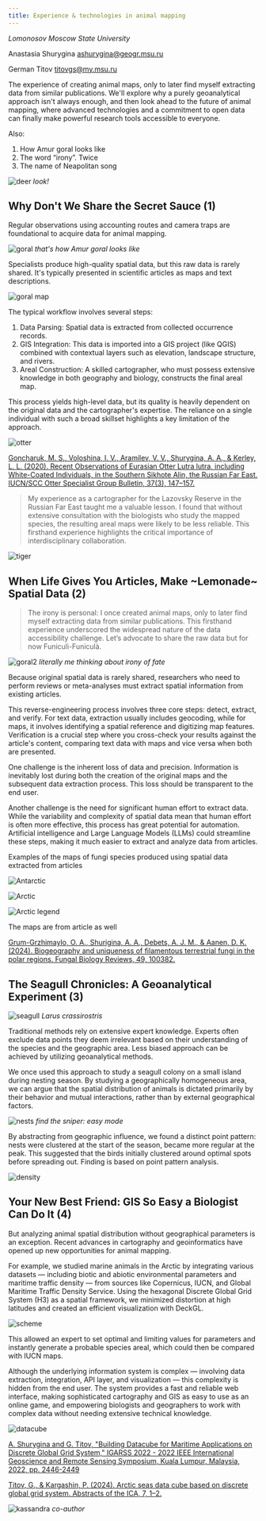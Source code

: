 ```yaml
---
title: Experience & technologies in animal mapping
---
```


*Lomonosov Moscow State University*

Anastasia Shurygina
ashurygina@geogr.msu.ru

German Titov
titovgs@my.msu.ru



The experience of creating animal maps, only to later find myself extracting data from similar publications. We'll explore why a purely geoanalytical approach isn't always enough, and then look ahead to the future of animal mapping, where advanced technologies and a commitment to open data can finally make powerful research tools accessible to everyone.

Also:
1. How Amur goral looks like
2. The word “irony”. Twice
3. The name of Neapolitan song
 
![deer](Рисунок3_2.png)
*look!*


## Why Don't We Share the Secret Sauce (1)

Regular observations using accounting routes and camera traps are foundational to acquire data for animal mapping.

![goral](Рисунок2.png)
*that's how Amur goral looks like*

Specialists produce high-quality spatial data, but this raw data is rarely shared. It's typically presented in scientific articles as maps and text descriptions.

![goral map](Горал.webp)

The typical workflow involves several steps:

1. Data Parsing: Spatial data is extracted from collected occurrence records.
2. GIS Integration: This data is imported into a GIS project (like QGIS) combined with contextual layers such as elevation, landscape structure, and rivers.
3. Areal Construction: A skilled cartographer, who must possess extensive knowledge in both geography and biology, constructs the final areal map.

This process yields high-level data, but its quality is heavily dependent on the original data and the cartographer's expertise. The reliance on a single individual with such a broad skillset highlights a key limitation of the approach.

![otter](OtterMapCol_bw.webp)

[Goncharuk, M. S., Voloshina, I. V., Aramilev, V. V., Shurygina, A. A., & Kerley, L. L. (2020). Recent Observations of Eurasian Otter Lutra lutra, including White-Coated Individuals, in the Southern Sikhote Alin, the Russian Far East. IUCN/SCC Otter Specialist Group Bulletin, 37(3), 147–157.](https://www.iucnosgbull.org/Volume37/Goncharuk_et_al_2020.pdf)

> My experience as a cartographer for the Lazovsky Reserve in the Russian Far East taught me a valuable lesson. I found that without extensive consultation with the biologists who study the mapped species, the resulting areal maps were likely to be less reliable. This firsthand experience highlights the critical importance of interdisciplinary collaboration.

![tiger](<Тигр (2).webp>)


## When Life Gives You Articles, Make ~Lemonade~ Spatial Data (2)

> The irony is personal: I once created animal maps, only to later find myself extracting data from similar publications. This firsthand experience underscored the widespread nature of the data accessibility challenge. Let’s advocate to share the raw data but for now Funiculì-Funiculà.

![goral2](Рисунок4.png)
*literally me thinking about irony of fate*

Because original spatial data is rarely shared, researchers who need to perform reviews or meta-analyses must extract spatial information from existing articles.

This reverse-engineering process involves three core steps: detect, extract, and verify. For text data, extraction usually includes geocoding, while for maps, it involves identifying a spatial reference and digitizing map features. Verification is a crucial step where you cross-check your results against the article's content, comparing text data with maps and vice versa when both are presented.

One challenge is the inherent loss of data and precision. Information is inevitably lost during both the creation of the original maps and the subsequent data extraction process. This loss should be transparent to the end user. 

Another challenge is the need for significant human effort to extract data. While the variability and complexity of spatial data mean that human effort is often more effective, this process has great potential for automation. Artificial intelligence and Large Language Models (LLMs) could streamline these steps, making it much easier to extract and analyze data from articles.

Examples of the maps
of fungi species produced using spatial data extracted from articles

![Antarctic](<Antarctic map new.png>)

![Arctic](<Arctic map new.png>)

![Arctic legend](<Arctic map legend new2.png>)

The maps are from article as well

[Grum-Grzhimaylo, O. A., Shurigina, A. A., Debets, A. J. M., & Aanen, D. K. (2024). Biogeography and uniqueness of filamentous terrestrial fungi in the polar regions. Fungal Biology Reviews, 49, 100382.](http://dx.doi.org/10.1016/j.fbr.2024.100382)


## The Seagull Chronicles: A Geoanalytical Experiment (3)

![seagull](Рисунок1.png)
*Larus crassirostris*

Traditional methods rely on extensive expert knowledge. Experts often exclude data points they deem irrelevant based on their understanding of the species and the geographic area. Less biased approach can be achieved by utilizing geoanalytical methods.

We once used this approach to study a seagull colony on a small island during nesting season. By studying a geographically homogeneous area, we can argue that the spatial distribution of animals is dictated primarily by their behavior and mutual interactions, rather than by external geographical factors.

![nests](image.webp)
*find the sniper: easy mode*

By abstracting from geographic influence, we found a distinct point pattern: nests were clustered at the start of the season, became more regular at the peak. This suggested that the birds initially clustered around optimal spots before spreading out. Finding is based on point pattern analysis.

![density](image-1.png)

## Your New Best Friend: GIS So Easy a Biologist Can Do It (4)

But analyzing animal spatial distribution without geographical parameters is an exception. Recent advances in cartography and geoinformatics have opened up new opportunities for animal mapping.

For example, we studied marine animals in the Arctic by integrating various datasets — including biotic and abiotic environmental parameters and maritime traffic density — from sources like Copernicus, IUCN, and Global Maritime Traffic Density Service. Using the hexagonal Discrete Global Grid System (H3) as a spatial framework, we minimized distortion at high latitudes and created an efficient visualization with DeckGL.

![scheme](image-3.png)

This allowed an expert to set optimal and limiting values for parameters and instantly generate a probable species areal, which could then be compared with IUCN maps.

Although the underlying information system is complex — involving data extraction, integration, API layer, and visualization — this complexity is hidden from the end user. The system provides a fast and reliable web interface, making sophisticated cartography and GIS as easy to use as an online game, and empowering biologists and geographers to work with complex data without needing extensive technical knowledge.

![datacube](image-2.png)

[A. Shurygina and G. Titov, "Building Datacube for Maritime Applications on Discrete Global Grid System," IGARSS 2022 - 2022 IEEE International Geoscience and Remote Sensing Symposium, Kuala Lumpur, Malaysia, 2022, pp. 2446-2449](https://ieeexplore.ieee.org/document/9884498)

[Titov, G., & Kargashin, P. (2024). Arctic seas data cube based on discrete global grid system. Abstracts of the ICA, 7, 1–2.](https://ica-abs.copernicus.org/articles/7/172/2024/)

![kassandra](Рисунок6-1.png)
*co-author*